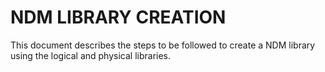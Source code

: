 # NDM LIBRARY CREATION
This document describes the steps to be followed to create a NDM library using the logical and physical libraries.

